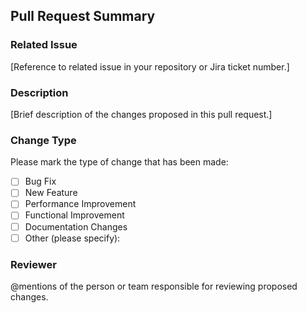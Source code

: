 ## Pull Request Summary

### Related Issue

[Reference to related issue in your repository or Jira ticket number.]

### Description

[Brief description of the changes proposed in this pull request.]

### Change Type

Please mark the type of change that has been made:

- [ ] Bug Fix
- [ ] New Feature
- [ ] Performance Improvement
- [ ] Functional Improvement
- [ ] Documentation Changes
- [ ] Other (please specify):

### Reviewer

@mentions of the person or team responsible for reviewing proposed changes.
